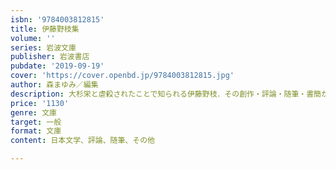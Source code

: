 ```yaml
---
isbn: '9784003812815'
title: 伊藤野枝集
volume: ''
series: 岩波文庫
publisher: 岩波書店
pubdate: '2019-09-19'
cover: 'https://cover.openbd.jp/9784003812815.jpg'
author: 森まゆみ／編集
description: 大杉栄と虐殺されたことで知られる伊藤野枝．その創作・評論・随筆・書簡から，重要なものを一冊に編む．
price: '1130'
genre: 文庫
target: 一般
format: 文庫
content: 日本文学、評論、随筆、その他

---
```

